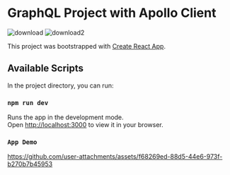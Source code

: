 # GraphQL Project with Apollo Client

![download](https://github.com/user-attachments/assets/594f244c-3e5e-4f38-b48d-dfa33f912d58)
![download2](https://github.com/user-attachments/assets/4fac4e15-8fb9-4771-a060-fb226b416987)

This project was bootstrapped with [Create React App](https://github.com/facebook/create-react-app).

## Available Scripts

In the project directory, you can run:

### `npm run dev`

Runs the app in the development mode.\
Open [http://localhost:3000](http://localhost:3000) to view it in your browser.

### `App Demo`

https://github.com/user-attachments/assets/f68269ed-88d5-44e6-973f-b270b7b45953


